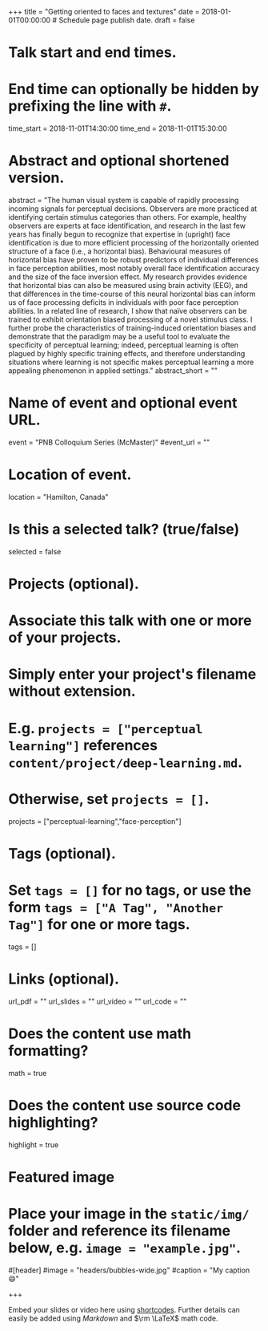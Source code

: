 +++
title = "Getting oriented to faces and textures"
date = 2018-01-01T00:00:00  # Schedule page publish date.
draft = false

# Talk start and end times.
#   End time can optionally be hidden by prefixing the line with `#`.
time_start = 2018-11-01T14:30:00
time_end = 2018-11-01T15:30:00

# Abstract and optional shortened version.
abstract = "The human visual system is capable of rapidly processing incoming signals for perceptual decisions. Observers are more practiced at identifying certain stimulus categories than others. For example, healthy observers are experts at face identification, and research in the last few years has finally begun to recognize that expertise in (upright) face identification is due to more efficient processing of the horizontally oriented structure of a face (i.e., a horizontal bias). Behavioural measures of horizontal bias have proven to be robust predictors of individual differences in face perception abilities, most notably overall face identification accuracy and the size of the face inversion effect. My research provides evidence that horizontal bias can also be measured using brain activity (EEG), and that differences in the time-course of this neural horizontal bias can inform us of face processing deficits in individuals with poor face perception abilities. In a related line of research, I show that naïve observers can be trained to exhibit orientation biased processing of a novel stimulus class. I further probe the characteristics of training-induced orientation biases and demonstrate that the paradigm may be a useful tool to evaluate the specificity of perceptual learning; indeed, perceptual learning is often plagued by highly specific training effects, and therefore understanding situations where learning is not specific makes perceptual learning a more appealing phenomenon in applied settings."
abstract_short = ""

# Name of event and optional event URL.
event = "PNB Colloquium Series (McMaster)"
#event_url = ""

# Location of event.
location = "Hamilton, Canada"

# Is this a selected talk? (true/false)
selected = false

# Projects (optional).
#   Associate this talk with one or more of your projects.
#   Simply enter your project's filename without extension.
#   E.g. `projects = ["perceptual learning"]` references `content/project/deep-learning.md`.
#   Otherwise, set `projects = []`.
projects = ["perceptual-learning","face-perception"]

# Tags (optional).
#   Set `tags = []` for no tags, or use the form `tags = ["A Tag", "Another Tag"]` for one or more tags.
tags = []

# Links (optional).
url_pdf = ""
url_slides = ""
url_video = ""
url_code = ""

# Does the content use math formatting?
math = true

# Does the content use source code highlighting?
highlight = true

# Featured image
# Place your image in the `static/img/` folder and reference its filename below, e.g. `image = "example.jpg"`.
#[header]
#image = "headers/bubbles-wide.jpg"
#caption = "My caption :smile:"

+++


Embed your slides or video here using [shortcodes](https://sourcethemes.com/academic/post/writing-markdown-latex/). Further details can easily be added using *Markdown* and $\rm \LaTeX$ math code.
